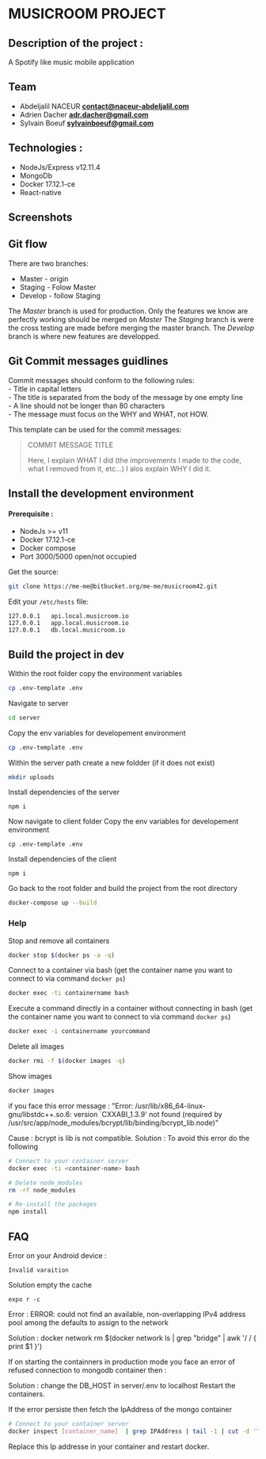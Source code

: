 MUSICROOM PROJECT
=========================

## Description of the project :

A Spotify like music mobile application

## Team 
- Abdeljalil NACEUR **contact@naceur-abdeljalil.com**
- Adrien Dacher **adr.dacher@gmail.com**
- Sylvain Boeuf **sylvainboeuf@gmail.com**


## Technologies :
 - NodeJs/Express v12.11.4
 - MongoDb
 - Docker 17.12.1-ce
 - React-native

## Screenshots

## Git flow
There are two branches:
 - Master - origin
 - Staging - Folow Master
 - Develop - follow Staging

The *Master* branch is used for production. Only the features we know are perfectly working should be merged on *Master* 
The *Staging* branch is were the cross testing are made before merging the master branch.
The *Develop* branch is where new features are developped.

## Git Commit messages guidlines

Commit messages should conform to the following rules:  
	- Title in capital letters  
	- The title is separated from the body of the message by one empty line  
	- A line should not be longer than 80 characters  
	- The message must focus on the WHY and WHAT, not HOW.  
  
This template can be used for the commit messages:  

> COMMIT MESSAGE TITLE
> 
> Here, I explain WHAT I did (the improvements I made to the code, what I removed
> from it, etc...)
> I alos explain WHY I did it.
  

## Install the development environment

#### Prerequisite :
 - NodeJs >= v11
 - Docker 17.12.1-ce
 - Docker compose
 - Port 3000/5000 open/not occupied

Get the source:

```bash
git clone https://me-me@bitbucket.org/me-me/musicroom42.git
```

Edit your `/etc/hosts` file:

```
127.0.0.1   api.local.musicroom.io
127.0.0.1   app.local.musicroom.io
127.0.0.1   db.local.musicroom.io
```

## Build the project in dev

Within the root folder copy the environment variables

```bash
cp .env-template .env
```

Navigate to server

```bash
cd server
```

Copy the env variables for developement environment

```bash
cp .env-template .env
```

Within the server path create a new foldder (if it does not exist)

```bash
mkdir uploads
```

Install dependencies of the server
```
npm i
```

Now navigate to client folder
Copy the env variables for developement environment
```
cp .env-template .env
```

Install dependencies of the client
```
npm i
```

Go back to the root folder and
build the project from the root directory
```bash
docker-compose up --build
```

### Help

Stop and remove all containers

```bash
docker stop $(docker ps -a -q)
```

Connect to a container via bash (get the container name you want to connect to via command `docker ps`)
```bash
docker exec -ti containername bash
```

Execute a command directly in a container without connecting in bash (get the container name you want to connect to via command `docker ps`)

```bash
docker exec -i containername yourcommand
```

Delete all images 

```bash
docker rmi -f $(docker images -q)
```

Show images 

```bash
docker images
```

if you face this error message :
"Error: /usr/lib/x86_64-linux-gnu/libstdc++.so.6: version `CXXABI_1.3.9' not found (required by /usr/src/app/node_modules/bcrypt/lib/binding/bcrypt_lib.node)"

Cause : bcrypt is lib is not compatible.
Solution : To avoid this error do the following

```bash
# Connect to your container server
docker exec -ti <container-name> bash

# Delete node_modules
rm -rf node_modules

# Re-install the packages
npm install
```

## FAQ

Error on your Android device :
```
Invalid varaition
```
Solution empty the cache
```
expo r -c
```

Error :
ERROR: could not find an available, non-overlapping IPv4 address pool among the defaults to assign to the network

Solution :
docker network rm $(docker network ls | grep "bridge" | awk '/ / { print $1 }')

If on starting the containners in production mode 
you face an error of refused connection to mongodb container then :

Solution : change the DB_HOST in server/.env to localhost
Restart the containers.

If the error persiste then fetch the IpAddress of the mongo container 

```bash
# Connect to your container server
docker inspect [container_name]  | grep IPAddress | tail -1 | cut -d '"' -f4
```
Replace this Ip addresse in your container and restart docker.